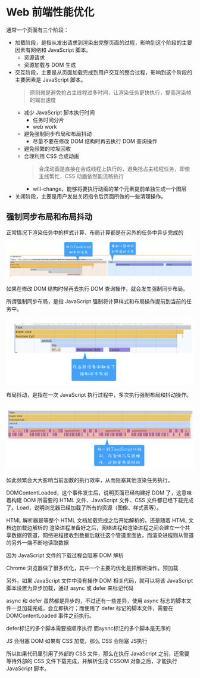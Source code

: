 # Web 前端性能优化

通常一个页面有三个阶段：

- 加载阶段，是指从发出请求到渲染出完整页面的过程，影响到这个阶段的主要因素有网络和 JavaScript 脚本。
  - 资源请求
  - 资源加载与 DOM 生成
- 交互阶段，主要是从页面加载完成到用户交互的整合过程，影响到这个阶段的主要因素是 JavaScript 脚本。
  > 原则就是避免抢占主线程过多时间，让渲染任务更快执行，提高渲染帧的输出速度
  - 减少 JavaScript 脚本执行时间
    - 任务时间分片
    - web work
  - 避免强制同步布局和布局抖动
    - 尽量不要在修改 DOM 结构时再去执行 DOM 查询操作
  - 避免频繁的垃圾回收
  - 合理利用 CSS 合成动画
    > 合成动画是直接在合成线程上执行的，避免抢占主线程任务，即使主线繁忙，CSS 动画依然能流畅执行
    - will-change，能够将要执行动画的某个元素提前单独生成一个图层
- 关闭阶段，主要是用户发出关闭指令后页面所做的一些清理操作。

## 强制同步布局和布局抖动

正常情况下渲染任务中的样式计算、布局计算都是在另外的任务中异步完成的

![图 3](./images/ba56488b8103323be27ea75cf8a1b8c2545aaac8e6e9bdd3dcd72d46357f1dde.png)  

如果在修改 DOM 结构时候再去执行 DOM 查询操作，就会发生强制同步布局。

所谓强制同步布局，是指 JavaScript 强制将计算样式和布局操作提前到当前的任务中。

![图 2](./images/da73a240becf5bd248a113b69137c7d1fe234f8af405840808d38dcaae8395a7.png) 

布局抖动，是指在一次 JavaScript 执行过程中，多次执行强制布局和抖动操作。

![图 4](images/c08d5d2e7675be10b62946d898236eb7dbf966fcedb04f99dcd1ab9f76d4f5b6.png)  

如此频繁会大大影响当前函数的执行效率，从而阻塞其他渲染任务执行。





DOMContentLoaded，这个事件发生后，说明页面已经构建好 DOM 了，这意味着构建 DOM 所需要的 HTML 文件、JavaScript 文件、CSS 文件都已经下载完成了。Load，说明浏览器已经加载了所有的资源（图像、样式表等）。


HTML 解析器是等整个 HTML 文档加载完成之后开始解析的，还是随着 HTML 文档边加载边解析的
渲染进程准备好之后，网络进程和渲染进程之间会建立一个共享数据的管道，网络进程接收到数据后就往这个管道里面放，而渲染进程则从管道的另外一端不断地读取数据


因为 JavaScript 文件的下载过程会阻塞 DOM 解析

Chrome 浏览器做了很多优化，其中一个主要的优化是预解析操作。预加载


另外，如果 JavaScript 文件中没有操作 DOM 相关代码，就可以将该 JavaScript 脚本设置为异步加载，通过 async 或 defer 来标记代码

async 和 defer 虽然都是异步的，不过还有一些差异，使用 async 标志的脚本文件一旦加载完成，会立即执行；而使用了 defer 标记的脚本文件，需要在 DOMContentLoaded 事件之前执行。

defer标记的多个脚本需要按顺序执行 而aysnc标记的多个脚本是无序的

JS 会阻塞 DOM
如果有 CSS 加载，那么 CSS 会阻塞 JS执行

所以如果代码里引用了外部的 CSS 文件，那么在执行 JavaScript 之前，还需要等待外部的 CSS 文件下载完成，并解析生成 CSSOM 对象之后，才能执行 JavaScript 脚本。